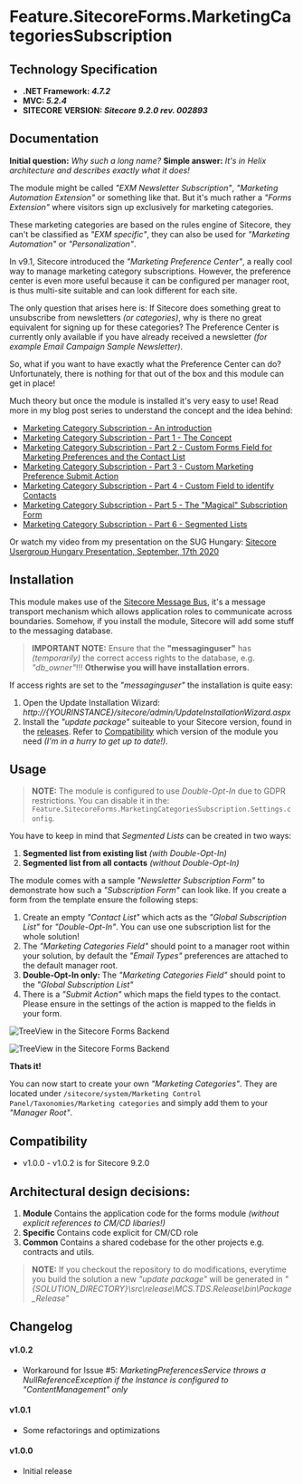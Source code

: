 # Feature.SitecoreForms.MarketingCategoriesSubscription

## Technology Specification

* **.NET Framework: *4.7.2***
* **MVC: *5.2.4***
* **SITECORE VERSION: *Sitecore 9.2.0 rev. 002893***

## Documentation

**Initial question:** *Why such a long name?*
**Simple answer:** *It's in Helix architecture and describes exactly what it does!*

The module might be called *"EXM Newsletter Subscription"*, *"Marketing Automation Extension"* or something like that. But it's much rather a *"Forms Extension"* where visitors sign up exclusively for marketing categories.

These marketing categories are based on the rules engine of Sitecore, they can't be classified as *"EXM specific"*, they can also be used for *"Marketing Automation"* or *"Personalization"*.

In v9.1, Sitecore introduced the *"Marketing Preference Center"*, a really cool way to manage marketing category subscriptions. However, the preference center is even more useful because it can be configured per manager root, is thus multi-site suitable and can look different for each site.

The only question that arises here is: If Sitecore does something great to unsubscribe from newsletters *(or categories)*, why is there no great equivalent for signing up for these categories? The Preference Center is currently only available if you have already received a newsletter *(for example Email Campaign Sample Newsletter)*.

So, what if you want to have exactly what the Preference Center can do? Unfortunately, there is nothing for that out of the box and this module can get in place!

Much theory but once the module is installed it's very easy to use! Read more in my blog post series to understand the concept and the idea behind:
- [Marketing Category Subscription - An introduction](https://camao.one/blog/sitecore-9-1-marketing-category-subscription-introduction/)
- [Marketing Category Subscription - Part 1 - The Concept](https://camao.one/blog/sitecore-9-1-marketing-category-subscription-part-1-concept/)
- [Marketing Category Subscription - Part 2 - Custom Forms Field for Marketing Preferences and the Contact List](https://camao.one/blog/sitecore-9-1-marketing-category-subscription-part-2-custom-field/)
- [Marketing Category Subscription - Part 3 - Custom Marketing Preference Submit Action](https://camao.one/blog/sitecore-9-1-marketing-category-subscription-part-4-custom-marketing-preference/)
- [Marketing Category Subscription - Part 4 - Custom Field to identify Contacts](https://camao.one/blog/sitecore-9-1-marketing-category-subscription-part-4-custom-field-to-identify-contacts/)
- [Marketing Category Subscription - Part 5 - The "Magical" Subscription Form](https://camao.one/blog/sitecore-9-1-marketing-category-subscription-part-5-the-magic-subscription-form/)
- [Marketing Category Subscription - Part 6 - Segmented Lists](https://camao.one/blog/sitecore-9-1-marketing-category-subscription-part-6-segmented-lists/)

Or watch my video from my presentation on the SUG Hungary:
[Sitecore Usergroup Hungary Presentation, September, 17th 2020](https://youtu.be/TyHjCg2taZo)

## Installation

This module makes use of the [Sitecore Message Bus](https://doc.sitecore.com/developers/100/platform-administration-and-architecture/en/message-bus.html), it's a message transport mechanism which allows application roles to communicate across boundaries. Somehow, if you install the module, Sitecore will add some stuff to the messaging database.

> **IMPORTANT NOTE:**
> Ensure that the **"messaginguser"** has *(temporarily)* the correct access rights to the database, e.g. *"db_owner"*!!!
> **Otherwise you will have installation errors.**

If access rights are set to the *"messaginguser"* the installation is quite easy:
1. Open the Update Installation Wizard: *http://{YOURINSTANCE}/sitecore/admin/UpdateInstallationWizard.aspx*
2. Install the *"update package"* suiteable to your Sitecore version, found in the [releases](https://github.com/monkey-dsc/Feature.SitecoreForms.MarketingCategoriesSubscription/releases). Refer to [Compatibility](#compatibility) which version of the module you need *(I'm in a hurry to get up to date!)*.

## Usage

> **NOTE:**
> The module is configured to use *Double-Opt-In* due to GDPR restrictions. You can disable it in the: `Feature.SitecoreForms.MarketingCategoriesSubscription.Settings.config`.

You have to keep in mind that *Segmented Lists* can be created in two ways:
1. **Segmented list from existing list** *(with Double-Opt-In)*
2. **Segmented list from all contacts** *(without Double-Opt-In)*

The module comes with a sample *"Newsletter Subscription Form"* to demonstrate how such a *"Subscription Form"* can look like. If you create a form from the template ensure the following steps:
1. Create an empty *"Contact List"* which acts as the *"Global Subscription List"* for *"Double-Opt-In"*. You can use one subscription list for the whole solution!
2. The *"Marketing Categories Field"* should point to a manager root within your solution, by default the *"Email Types"* preferences are attached to the default manager root.
3. **Double-Opt-In only:** The *"Marketing Categories Field"* should point to the *"Global Subscription List"*
4. There is a *"Submit Action"* which maps the field types to the contact. Please ensure in the settings of the action is mapped to the fields in your form.

![TreeView in the Sitecore Forms Backend](https://github.com/monkey-dsc/Feature.SitecoreForms.MarketingCategoriesSubscription/blob/master/readme_images/TreeViewsFormsBackend.PNG "TreeView in the Sitecore Forms Backend")

![TreeView in the Sitecore Forms Backend](https://github.com/monkey-dsc/Feature.SitecoreForms.MarketingCategoriesSubscription/blob/master/readme_images/SubmitAction.PNG "SubmitAction Configuration")

**Thats it!**

You can now start to create your own *"Marketing Categories"*. They are located under `/sitecore/system/Marketing Control Panel/Taxonomies/Marketing categories` and simply add them to your *"Manager Root"*.

## Compatibility

- v1.0.0 - v1.0.2 is for Sitecore 9.2.0

## Architectural design decisions:

1. **Module**
   Contains the application code for the forms module *(without explicit references to CM/CD libaries!)*
2. **Specific**
   Contains code explicit for CM/CD role
3. **Common**
   Contains a shared codebase for the other projects e.g. contracts and utils.

> **NOTE:**
> If you checkout the repository to do modifications, everytime you build the solution a new *"update package"* will be generated in *"{SOLUTION_DIRECTORY}\src\release\MCS.TDS.Release\bin\Package_Release"*

## Changelog
#### v1.0.2
- Workaround for Issue #5: *MarketingPreferencesService throws a NullReferenceException if the Instance is configured to "ContentManagement" only*
#### v1.0.1
- Some refactorings and optimizations
#### v1.0.0
- Initial release
